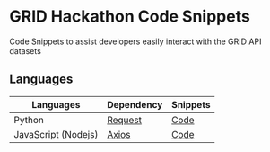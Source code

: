 # GRID Hackathon Code Snippets
Code Snippets to assist developers easily interact with the GRID API datasets

## Languages
| Languages  | Dependency  | Snippets |
|---|---|---|
| Python | [Request](https://github.com/requests/requests) | [Code](./python) |
| JavaScript (Nodejs) | [Axios](https://github.com/axios/axios) | [Code](./javascript) |
